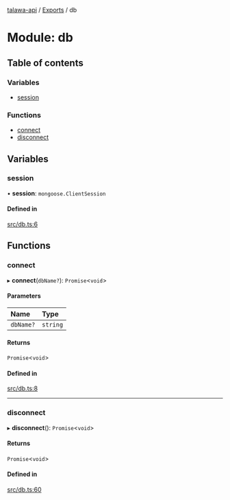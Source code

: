 [talawa-api](../README.md) / [Exports](../modules.md) / db

# Module: db

## Table of contents

### Variables

- [session](db.md#session)

### Functions

- [connect](db.md#connect)
- [disconnect](db.md#disconnect)

## Variables

### session

• **session**: `mongoose.ClientSession`

#### Defined in

[src/db.ts:6](https://github.com/PalisadoesFoundation/talawa-api/blob/636e51c/src/db.ts#L6)

## Functions

### connect

▸ **connect**(`dbName?`): `Promise`\<`void`\>

#### Parameters

| Name | Type |
| :------ | :------ |
| `dbName?` | `string` |

#### Returns

`Promise`\<`void`\>

#### Defined in

[src/db.ts:8](https://github.com/PalisadoesFoundation/talawa-api/blob/636e51c/src/db.ts#L8)

___

### disconnect

▸ **disconnect**(): `Promise`\<`void`\>

#### Returns

`Promise`\<`void`\>

#### Defined in

[src/db.ts:60](https://github.com/PalisadoesFoundation/talawa-api/blob/636e51c/src/db.ts#L60)
